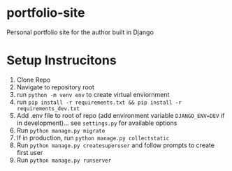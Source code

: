 # portfolio-site
 Personal portfolio site for the author built in Django

# Setup Instrucitons

1. Clone Repo
2. Navigate to repository root
3. run `python -m venv env` to create virtual enviornment
4. run `pip install -r requirements.txt && pip install -r requirements_dev.txt`
5. Add .env file to root of repo (add environment variable `DJANGO_ENV=DEV` if in development)... see `settings.py` for available options
6. Run `python manage.py migrate`
7. If in production, run `python manage.py collectstatic`
8. Run `python manage.py createsuperuser` and follow prompts to create first user
9. Run `python manage.py runserver`

